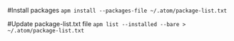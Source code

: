 #Install packages
`apm install --packages-file ~/.atom/package-list.txt`

#Update package-list.txt file
`apm list --installed --bare > ~/.atom/package-list.txt`
